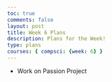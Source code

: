 ```yaml
---
toc: true
comments: false
layout: post
title: Week 6 Plans
description: Plans for the Week!
type: plans
courses: { compsci: {week: 6} }
---
```


- Work on Passion Project